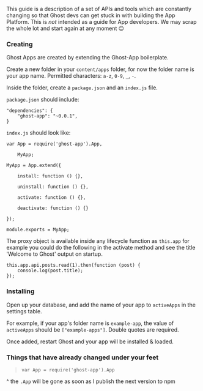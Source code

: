 This guide is a description of a set of APIs and tools which are constantly changing so that Ghost devs can get stuck in with building the App Platform. This is *not* intended as a guide for App developers. We may scrap the whole lot and start again at any moment :wink:

### Creating

Ghost Apps are created by extending the Ghost-App boilerplate. 

Create a new folder in your `content/apps` folder, for now the folder name is your app name. Permitted characters: `a-z`, `0-9`, `_`, `-`.

Inside the folder, create a `package.json` and an `index.js` file.

`package.json` should include:

```
"dependencies": {
    "ghost-app": "~0.0.1",
}
```

`index.js` should look like:

```
var App = require('ghost-app').App,

    MyApp;

MyApp = App.extend({

    install: function () {},

    uninstall: function () {},

    activate: function () {},

    deactivate: function () {}

});

module.exports = MyApp;
```

The proxy object is available inside any lifecycle function as `this.app` for example you could do the following in the activate method and see the title 'Welcome to Ghost' output on startup.

```
this.app.api.posts.read(1).then(function (post) {
    console.log(post.title);
});
```

### Installing

Open up your database, and add the name of your app to `activeApps` in the settings table. 

For example, if your app's folder name is `example-app`, the value of `activeApps` should be `["example-apps"]`. Double quotes are required.

Once added, restart Ghost and your app will be installed & loaded.

### Things that have already changed under your feet

> `var App = require('ghost-app').App`

^ the `.App` will be gone as soon as I publish the next version to npm